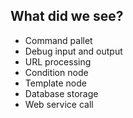 ##  What did we see?

- Command pallet
- Debug input and output
- URL processing
- Condition node
- Template node
- Database storage
- Web service call
